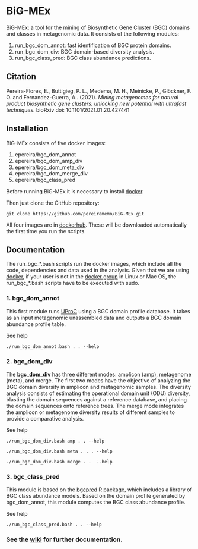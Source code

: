 # BiG-MEx
BiG-MEx: a tool for the mining of Biosynthetic Gene Cluster (BGC) domains and classes in metagenomic data. It consists of the following modules:
1. run_bgc_dom_annot: fast identification of BGC protein domains.  
2. run_bgc_dom_div: BGC domain-based diversity analysis.  
3. run_bgc_class_pred: BGC class abundance predictions.  

## Citation
Pereira-Flores, E., Buttigieg, P. L., Medema, M. H., Meinicke, P., Glöckner, F. O. and Fernandez-Guerra, A.. (2021). _Mining metagenomes for natural product biosynthetic gene clusters: unlocking new potential with ultrafast techniques_. bioRxiv doi: 10.1101/2021.01.20.427441

## Installation
BiG-MEx consists of five docker images: 
1. epereira/bgc_dom_annot  
2. epereira/bgc_dom_amp_div  
3. epereira/bgc_dom_meta_div  
4. epereira/bgc_dom_merge_div  
5. epereira/bgc_class_pred  

Before running BiG-MEx it is necessary to install [docker](https://www.docker.com/).

Then just clone the GitHub repository:
```
git clone https://github.com/pereiramemo/BiG-MEx.git
```

All four images are in [dockerhub](https://hub.docker.com/). These will be downloaded automatically the first time you run the scripts.

## Documentation
The run_bgc_\*.bash scripts run the docker images, which include all the code, dependencies and data used in the analysis. Given that we are using [docker](https://www.docker.com/), if your user is not in the [docker group](https://docs.docker.com/engine/installation/linux/linux-postinstall/#manage-docker-as-a-non-root-user) in Linux or Mac OS, the run_bgc_\*.bash scripts have to be executed with sudo.

### 1. bgc_dom_annot
This first module runs [UProC](http://uproc.gobics.de/) using a BGC domain profile database. It takes as an input metagenomic unassembled data and outputs a BGC domain abundance profile table.

See help
```
./run_bgc_dom_annot.bash . . --help
```

### 2. bgc_dom_div

The **bgc_dom_div** has three different modes: amplicon (amp), metagenome (meta), and merge. The first two modes have the objective of analyzing the BGC domain diversity in amplicon and metagenomic samples. The diversity analysis consists of estimating the operational domain unit (ODU) diversity, blasting the domain sequences against a reference database, and placing the domain sequences onto reference trees.
The merge mode integrates the amplicon or metagenome diversity results of different samples to provide a comparative analysis.

See help
```
./run_bgc_dom_div.bash amp . . --help

./run_bgc_dom_div.bash meta . . . --help

./run_bgc_dom_div.bash merge . .  --help
```

### 3. bgc_class_pred
This module is based on the [bgcpred](https://github.com/pereiramemo/bgcpred) R package, which includes a library of BGC class abundance models. Based on the domain profile generated by bgc_dom_annot, this module computes the BGC class abundance profile.

See help
```
./run_bgc_class_pred.bash . . --help
```

### See the [wiki](https://github.com/pereiramemo/BiG-MEx/wiki) for further documentation.
